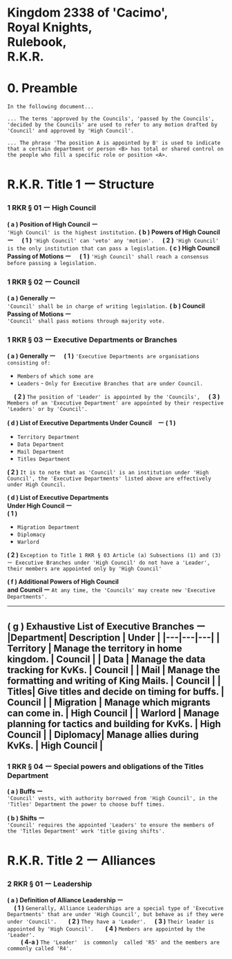# Kingdom 2338 of 'Cacimo',<br> Royal Knights,<br> Rulebook,<br> R.K.R.

#   0. Preamble
`In the following document...`

`... The terms 'approved by the Councils', 'passed by the Councils', 'decided by the Councils' are used to refer to any motion drafted by 'Council' and approved by 'High Council'.`

`... The phrase 'The position A is appointed by B' is used to indicate that a certain department or person <B> has total or shared control on the people who fill a specific role or position <A>.`
# R.K.R. Title 1 ー Structure
### 1 RKR § 01 ー High Council
**( a ) Position of High Council ー**<br>  `'High Council' is the highest institution.`
**( b ) Powers of High Council ー**
&nbsp;&nbsp;&nbsp;&nbsp;**( 1 )** `'High Council' can 'veto' any 'motion'.`
&nbsp;&nbsp;&nbsp;&nbsp;**( 2 )**  `'High Council' is the only institution that can pass a legislation.`
**( c ) High Council Passing of Motions ー**
&nbsp;&nbsp;&nbsp;&nbsp;**( 1 )**  `'High Council' shall reach a consensus before passing a legislation.`
### 1 RKR § 02 ー Council
**( a ) Generally ー**<br> `'Council' shall be in charge of writing legislation.`
**( b ) Council Passing of Motions ー**<br> `'Council' shall pass motions through majority vote.`
### 1 RKR § 03 ー Executive Departments or Branches
**( a ) Generally ー**
&nbsp;&nbsp;&nbsp;&nbsp;**( 1 )** `'Executive Departments are organisations consisting of:`
- `Members`
`of which some are`
- `Leaders` - `Only for Executive Branches that are under Council.` 

&nbsp;&nbsp;&nbsp;&nbsp;**( 2 )** `The position of 'Leader' is appointed by the 'Councils',`
&nbsp;&nbsp;&nbsp;&nbsp;**( 3 )**  `Members of an 'Executive Department' are appointed by their respective 'Leaders' or by 'Council'.`

**( d ) List of Executive Departments Under Council　ー** 
**( 1 )**
- `Territory Department`
- `Data Department`
- `Mail Department`
- `Titles Department`

**( 2 )**  `It is to note that as 'Council' is an institution under 'High Council', the 'Executive Departments' listed above are effectively under High Council.`

**( d ) List of Executive Departments<br> Under High Council ー** <br>
**( 1 )**
- `Migration Department`
- `Diplomacy`
- `Warlord`

**( 2 )** `Exception to Title 1 RKR § 03 Article (a) Subsections (1) and (3)   ー Executive Branches under 'High Council' do not have a 'Leader', their members are appointed only by 'High Council'`

**( f ) Additional Powers of High Council<br> and Council ー** 
`At any time, the 'Councils' may create new 'Executive Departments'.`

---
**( g ) Exhaustive List of Executive Branches ー**
|Department| Description | Under | 
|---|---|---|
| Territory | Manage the territory in home kingdom. | Council |
| Data | Manage the data tracking for KvKs. | Council |
| Mail | Manage the formatting and writing of King Mails. | Council |
| Titles| Give titles and decide on timing for buffs. | Council | 
| Migration | Manage which migrants can come in. | High Council |
| Warlord | Manage planning for tactics and building for KvKs. | High Council |
| Diplomacy| Manage allies during KvKs. | High Council |
---
### 1 RKR § 04 ー Special powers and obligations of the Titles Department
**( a ) Buffs ー**<br> `'Council' vests, with authority borrowed from 'High Council', in the 'Titles' Department the power to choose buff times.`

**( b ) Shifts ー** <br> `'Council' requires the appointed 'Leaders' to ensure the members of the 'Titles Department' work 'title giving shifts'.`

# R.K.R. Title 2 ー Alliances
### 2 RKR § 01 ー Leadership
**( a ) Definition of Alliance Leadership ー**  
&nbsp;&nbsp;&nbsp;&nbsp;**( 1 )** `Generally, Alliance Leaderships are a special type of 'Executive Departments' that are under 'High Council', but behave as if they were under 'Council'. `
&nbsp;&nbsp;&nbsp;&nbsp;**( 2 )** `They have a 'Leader'.`
&nbsp;&nbsp;&nbsp;&nbsp;**( 3 )** `Their leader is appointed by 'High Council'. `
&nbsp;&nbsp;&nbsp;&nbsp;**( 4 )** `Members are appointed by the 'Leader'. `<br>&nbsp;&nbsp;&nbsp;&nbsp;&nbsp;&nbsp;&nbsp;&nbsp;**( 4-a )** `The 'Leader' 
is commonly  called 'R5' and the members are commonly called 'R4'.`


